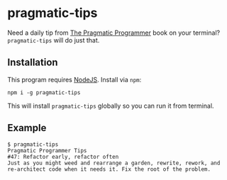 # pragmatic-tips

Need a daily tip from [The Pragmatic Programmer](http://www.amazon.com/The-Pragmatic-Programmer-Journeyman-Master/dp/020161622X) book on your terminal? `pragmatic-tips` will do just that.

## Installation

This program requires [NodeJS](https://nodejs.org/en/). Install via `npm`:

    npm i -g pragmatic-tips

This will install `pragmatic-tips` globally so you can run it from terminal.

## Example

    $ pragmatic-tips
    Pragmatic Programmer Tips
    #47: Refactor early, refactor often
    Just as you might weed and rearrange a garden, rewrite, rework, and re-architect code when it needs it. Fix the root of the problem.
